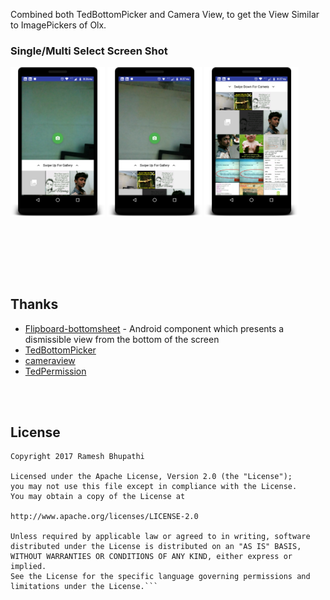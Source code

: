  
Combined both TedBottomPicker and Camera View, to get the View Similar to ImagePickers of Olx.


### Single/Multi Select Screen Shot
<img src="device-2017-07-16-202616.png" width="30%"/> <img src="device-2017-07-16-202724.png" width="30%"/> <img src="device-2017-07-16-202750.png" width="30%"/> 

        
<br/><br/>





<br/><br/>



## Thanks 
* [Flipboard-bottomsheet](https://github.com/Flipboard/bottomsheet) - Android component which presents a dismissible view from the bottom of the screen
* [TedBottomPicker](https://github.com/ParkSangGwon/TedBottomPicker)
* [cameraview](https://github.com/google/cameraview)
* [TedPermission](https://github.com/ParkSangGwon/TedPermission)




<br/><br/>


## License 
 ```code
Copyright 2017 Ramesh Bhupathi

Licensed under the Apache License, Version 2.0 (the "License");
you may not use this file except in compliance with the License.
You may obtain a copy of the License at

http://www.apache.org/licenses/LICENSE-2.0

Unless required by applicable law or agreed to in writing, software
distributed under the License is distributed on an "AS IS" BASIS,
WITHOUT WARRANTIES OR CONDITIONS OF ANY KIND, either express or implied.
See the License for the specific language governing permissions and
limitations under the License.```
